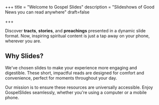+++
title = "Welcome to Gospel Slides"
description = "Slideshows of Good News you can read anywhere"
draft=false


+++

Discover **tracts**, **stories**, and **preachings** presented in a dynamic slide format. Now, inspiring spiritual content is just a tap away on your phone, wherever you are.

## Why Slides?
We've chosen slides to make your experience more engaging and digestible. These short, impactful reads are designed for comfort and convenience, perfect for moments throughout your day.

Our mission is to ensure these resources are universally accessible. Enjoy GospelSlides seamlessly, whether you're using a computer or a mobile phone.

